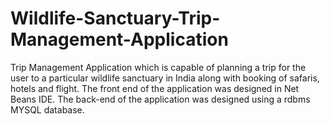# Wildlife-Sanctuary-Trip-Management-Application
Trip Management Application which is capable of planning a trip for the user to a particular wildlife sanctuary in India along with booking of safaris, hotels and flight. The front end of the application was designed in Net Beans IDE. The back-end of the application was designed using a rdbms MYSQL database.
